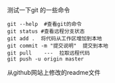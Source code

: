 测试一下git 的一些命令


```
git --help  #查看git的命令
git status #查看远程分支状态
git add .  将代码从工作区增加到本地
git commit -m "提交说明"  提交到本地 
git pull    ---  拉取远程代码
git push -u origin master 
```


从github网站上修改的readme文件
